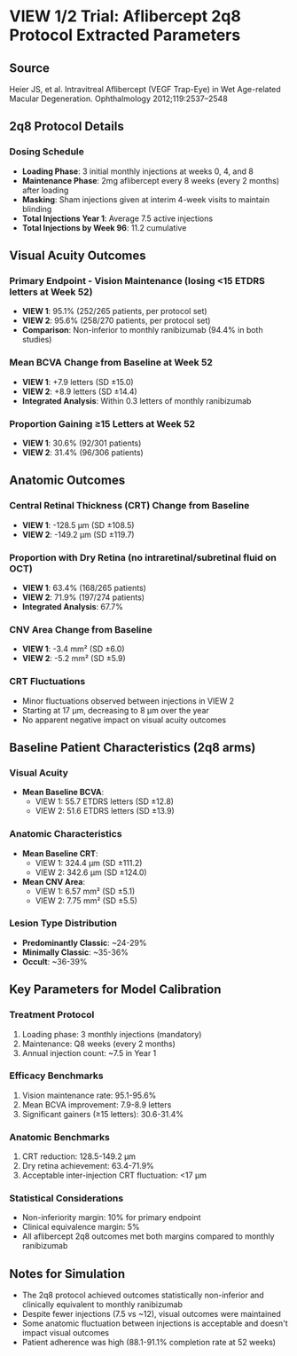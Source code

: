 # VIEW 1/2 Trial: Aflibercept 2q8 Protocol Extracted Parameters

## Source
Heier JS, et al. Intravitreal Aflibercept (VEGF Trap-Eye) in Wet Age-related Macular Degeneration. Ophthalmology 2012;119:2537–2548

## 2q8 Protocol Details

### Dosing Schedule
- **Loading Phase**: 3 initial monthly injections at weeks 0, 4, and 8
- **Maintenance Phase**: 2mg aflibercept every 8 weeks (every 2 months) after loading
- **Masking**: Sham injections given at interim 4-week visits to maintain blinding
- **Total Injections Year 1**: Average 7.5 active injections
- **Total Injections by Week 96**: 11.2 cumulative

## Visual Acuity Outcomes

### Primary Endpoint - Vision Maintenance (losing <15 ETDRS letters at Week 52)
- **VIEW 1**: 95.1% (252/265 patients, per protocol set)
- **VIEW 2**: 95.6% (258/270 patients, per protocol set)
- **Comparison**: Non-inferior to monthly ranibizumab (94.4% in both studies)

### Mean BCVA Change from Baseline at Week 52
- **VIEW 1**: +7.9 letters (SD ±15.0)
- **VIEW 2**: +8.9 letters (SD ±14.4)
- **Integrated Analysis**: Within 0.3 letters of monthly ranibizumab

### Proportion Gaining ≥15 Letters at Week 52
- **VIEW 1**: 30.6% (92/301 patients)
- **VIEW 2**: 31.4% (96/306 patients)

## Anatomic Outcomes

### Central Retinal Thickness (CRT) Change from Baseline
- **VIEW 1**: -128.5 μm (SD ±108.5)
- **VIEW 2**: -149.2 μm (SD ±119.7)

### Proportion with Dry Retina (no intraretinal/subretinal fluid on OCT)
- **VIEW 1**: 63.4% (168/265 patients)
- **VIEW 2**: 71.9% (197/274 patients)
- **Integrated Analysis**: 67.7%

### CNV Area Change from Baseline
- **VIEW 1**: -3.4 mm² (SD ±6.0)
- **VIEW 2**: -5.2 mm² (SD ±5.9)

### CRT Fluctuations
- Minor fluctuations observed between injections in VIEW 2
- Starting at 17 μm, decreasing to 8 μm over the year
- No apparent negative impact on visual acuity outcomes

## Baseline Patient Characteristics (2q8 arms)

### Visual Acuity
- **Mean Baseline BCVA**: 
  - VIEW 1: 55.7 ETDRS letters (SD ±12.8)
  - VIEW 2: 51.6 ETDRS letters (SD ±13.9)

### Anatomic Characteristics
- **Mean Baseline CRT**:
  - VIEW 1: 324.4 μm (SD ±111.2)
  - VIEW 2: 342.6 μm (SD ±124.0)
- **Mean CNV Area**:
  - VIEW 1: 6.57 mm² (SD ±5.1)
  - VIEW 2: 7.75 mm² (SD ±5.5)

### Lesion Type Distribution
- **Predominantly Classic**: ~24-29%
- **Minimally Classic**: ~35-36%
- **Occult**: ~36-39%

## Key Parameters for Model Calibration

### Treatment Protocol
1. Loading phase: 3 monthly injections (mandatory)
2. Maintenance: Q8 weeks (every 2 months)
3. Annual injection count: ~7.5 in Year 1

### Efficacy Benchmarks
1. Vision maintenance rate: 95.1-95.6%
2. Mean BCVA improvement: 7.9-8.9 letters
3. Significant gainers (≥15 letters): 30.6-31.4%

### Anatomic Benchmarks
1. CRT reduction: 128.5-149.2 μm
2. Dry retina achievement: 63.4-71.9%
3. Acceptable inter-injection CRT fluctuation: <17 μm

### Statistical Considerations
- Non-inferiority margin: 10% for primary endpoint
- Clinical equivalence margin: 5%
- All aflibercept 2q8 outcomes met both margins compared to monthly ranibizumab

## Notes for Simulation
- The 2q8 protocol achieved outcomes statistically non-inferior and clinically equivalent to monthly ranibizumab
- Despite fewer injections (7.5 vs ~12), visual outcomes were maintained
- Some anatomic fluctuation between injections is acceptable and doesn't impact visual outcomes
- Patient adherence was high (88.1-91.1% completion rate at 52 weeks)
